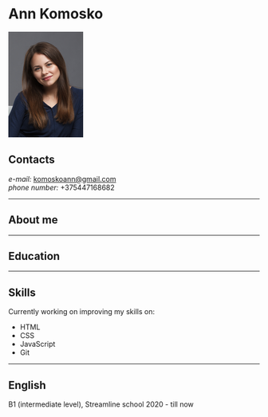 # Ann Komosko
![title](images/photo.png)
## Contacts
*e-mail:* komoskoann@gmail.com  
*phone number:* +375447168682
______
## About me
______
## Education
______
## Skills
Currently working on improving my skills on:
* HTML
* CSS
* JavaScript
* Git
______
## English
B1 (intermediate level), Streamline school 2020 - till now
